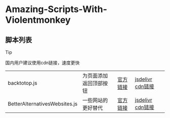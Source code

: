 # Amazing-Scripts-With-Violentmonkey

## 脚本列表

> [!TIP]  
> 国内用户建议使用cdn链接，速度更快

<table align="center">
  <tr>
    <td>backtotop.js</td>
    <td>为页面添加返回顶部按钮</td>
    <td><a href="https://raw.githubusercontent.com/fenglingback/Amazing-Scripts-With-Violentmonkey/main/backtotop.js">官方链接</a></td>
    <td><a href="https://cdn.jsdelivr.net/gh/fenglingback/Amazing-Scripts-With-Violentmonkey@main/backtotop.js">jsdelivr cdn链接</a></td>
  </tr>

  <tr>
    <td>BetterAlternativesWebsites.js</td>
    <td>一些网站的更好替代</td>
    <td><a href="https://raw.githubusercontent.com/fenglingback/Amazing-Scripts-With-Violentmonkey/main/BetterAlternativesWebsites.js">官方链接</a></td>
    <td><a href="https://cdn.jsdelivr.net/gh/fenglingback/Amazing-Scripts-With-Violentmonkey@main/BetterAlternativesWebsites.js">jsdelivr cdn链接</a></td>
  </tr>
</table>

